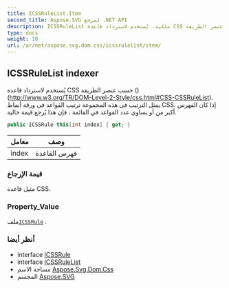 ```yaml
---
title: ICSSRuleList.Item
second_title: Aspose.SVG لمرجع .NET API
description: ICSSRuleList ملكية. يُستخدم لاسترداد قاعدة CSS حسب عنصر الطريقة  http//www.w3.org/TR/DOMLevel2Style/css.htmlCSSCSSRuleList. يمثل الترتيب في هذه المجموعة ترتيب القواعد في ورقة أنماط CSS. إذا كان الفهرس أكبر من أو يساوي عدد القواعد في القائمة  فإن هذا يُرجع قيمة خالية.
type: docs
weight: 10
url: /ar/net/aspose.svg.dom.css/icssrulelist/item/
---
```

## ICSSRuleList indexer

يُستخدم لاسترداد قاعدة CSS حسب عنصر الطريقة () (http://www.w3.org/TR/DOM-Level-2-Style/css.html#CSS-CSSRuleList). يمثل الترتيب في هذه المجموعة ترتيب القواعد في ورقة أنماط CSS. إذا كان الفهرس أكبر من أو يساوي عدد القواعد في القائمة ، فإن هذا يُرجع قيمة خالية.

```csharp
public ICSSRule this[int index] { get; }
```

| معامل | وصف |
| --- | --- |
| index | فهرس القاعدة |

### قيمة الإرجاع

مثيل قاعدة CSS.

### Property_Value

ملف[`ICSSRule`](../../icssrule/) .

### أنظر أيضا

* interface [ICSSRule](../../icssrule/)
* interface [ICSSRuleList](../)
* مساحة الاسم [Aspose.Svg.Dom.Css](../../icssrulelist/)
* المجسم [Aspose.SVG](../../../)



